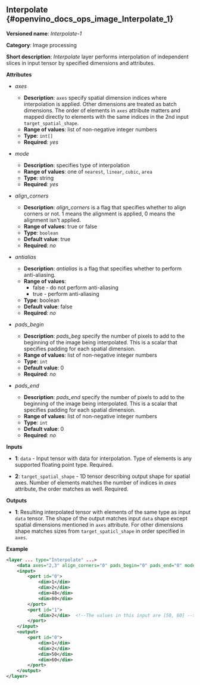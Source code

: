 ## Interpolate <a name="Interpolate"></a> {#openvino_docs_ops_image_Interpolate_1}

**Versioned name**: *Interpolate-1*

**Category**: Image processing

**Short description**: *Interpolate* layer performs interpolation of independent slices in input tensor by specified dimensions and attributes.

**Attributes**

* *axes*

  * **Description**: `axes` specify spatial dimension indices where interpolation is applied. Other dimensions are treated as batch dimensions. The order of elements in `axes` attribute matters and mapped directly to elements with the same indices in the 2nd input `target_spatial_shape`.
  * **Range of values**: list of non-negative integer numbers
  * **Type**: `int[]`
  * **Required**: *yes*

* *mode*

  * **Description**: specifies type of interpolation
  * **Range of values**: one of `nearest`, `linear`, `cubic`, `area`
  * **Type**: string
  * **Required**: *yes*

* *align_corners*

  * **Description**: *align_corners* is a flag that specifies whether to align corners or not. 1 means the alignment is applied, 0 means the alignment isn't applied.
  * **Range of values**: true or false
  * **Type**: `boolean`
  * **Default value**: true
  * **Required**: *no*

* *antialias*

  * **Description**: *antialias* is a flag that specifies whether to perform anti-aliasing.
  * **Range of values**:
    * false - do not perform anti-aliasing
    * true - perform anti-aliasing
  * **Type**: boolean
  * **Default value**: false
  * **Required**: *no*

* *pads_begin*

  * **Description**: *pads_beg* specify the number of pixels to add to the beginning of the image being interpolated.
This is a scalar that specifies padding for each spatial dimension.
  * **Range of values**: list of non-negative integer numbers
  * **Type**: `int`
  * **Default value**: 0
  * **Required**: *no*

* *pads_end*

  * **Description**: *pads_end* specify the number of pixels to add to the beginning of the image being interpolated.
This is a scalar that specifies padding for each spatial dimension.
  * **Range of values**: list of non-negative integer numbers
  * **Type**: `int`
  * **Default value**: 0
  * **Required**: *no*

**Inputs**

*   **1**: `data` - Input tensor with data for interpolation. Type of elements is any supported floating point type. Required.

*   **2**: `target_spatial_shape` - 1D tensor describing output shape for spatial axes. Number of elements matches the number of indices in *axes* attribute, the order matches as well. Required.

**Outputs**

*   **1**: Resulting interpolated tensor with elements of the same type as input `data` tensor. The shape of the output matches input `data` shape except spatial dimensions mentioned in `axes` attribute. For other dimensions shape matches sizes from `target_spaticl_shape` in order specified in `axes`.

**Example**

```xml
<layer ... type="Interpolate" ...>
    <data axes="2,3" align_corners="0" pads_begin="0" pads_end="0" mode="linear"/>
    <input>
        <port id="0">
            <dim>1</dim>
            <dim>2</dim>
            <dim>48</dim>
            <dim>80</dim>
        </port>
        <port id="1">
            <dim>2</dim>  <!--The values in this input are [50, 60] -->
        </port>
    </input>
    <output>
        <port id="0">
            <dim>1</dim>
            <dim>2</dim>
            <dim>50</dim>
            <dim>60</dim>
        </port>
    </output>
</layer>
```
